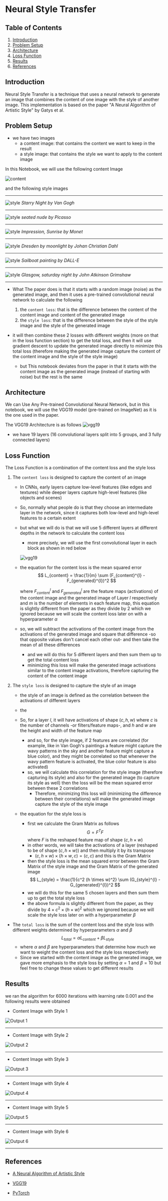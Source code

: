 # Neural Style Transfer

## Table of Contents
1. [Introduction](#introduction)
2. [Problem Setup](#problem-setup)
3. [Architecture](#architecture)
4. [Loss Function](#loss-function)
5. [Results](#results)
6. [References](#references)



## Introduction

Neural Style Transfer is a technique that uses a neural network to generate an image that combines the content of one image with the style of another image. This implementation is based on the paper "A Neural Algorithm of Artistic Style" by Gatys et al. 


## Problem Setup

- we have two images
    - a content image: that contains the content we want to keep in the result
    - a style image: that contains the style we want to apply to the content image

In this Notebook, we will use the following content Image

![content](assets/content2.jfif)

and the following style images

--------------------------------------------

![style](assets/style1.jfif)
*Starry Night by Van Gogh*

--------------------------------------------
![style](assets/style2.jpg)
*seated nude by Picasso*

--------------------------------------------
![style](assets/style3.jfif)
*Impression, Sunrise by Monet*

--------------------------------------------
![style](assets/style4.jfif)
*Dresden by moonlight by Johan Christian Dahl*

--------------------------------------------
![style](assets/style5.jfif)
*Sailboat painting by DALL-E*

--------------------------------------------
![style](assets/style6.jfif)
*Glasgow, saturday night by John Atkinson Grimshaw*

--------------------------------------------


- What The paper does is that it starts with a random image (noise) as the generated image, and then it uses a pre-trained convolutional neural network to calculate the following
    1. the `content loss`: that is the difference between the content of the content image and content of the generated image
    2. the `style loss`: that is the difference between the style of the style image and the style of the generated image

- it will then combine these 2 losses with different weights (more on that in the loss function section) to get the total loss, and then it will use gradient descent to update the generated image directly to minimize this total loss (therefore making the generated image capture the content of the content image and the style of the style image)
    - but This notebook deviates from the paper in that it starts with the content image as the generated image (instead of starting with noise) but the rest is the same 


## Architecture

We can Use Any Pre-trained Convolutional Neural Network, but in this notebook, we will use the VGG19 model (pre-trained on ImageNet) as it is the one used in the paper.

The VGG19 Architecture is as follows
![vgg19](assets/vgg19.png)


- we have 19 layers (16 convolutional layers split into 5 groups, and 3 fully connected layers)


## Loss Function

The Loss Function is a combination of the content loss and the style loss

1. The `content loss` is designed to capture the content of an image 
    - In CNNs, early layers capture low-level features (like edges and textures) while deeper layers capture high-level features (like objects and scenes)
    - So, normally what people do is that they choose an intermediate layer in the network, since it captures both low-level and high-level features to a certain extent
    - but what we will do is that we will use 5 different layers at different depths in the network to calculate the content loss
        - more precisely, we will use the first convolutional layer in each block as shown in red below

        ![vgg19](assets/VGG19_chosen_layers.png)

    - the equation for the content loss is the mean squared error 
        $$
        L_{content} = \frac{1}{m} \sum (F_{content}^{l} - F_{generated}^{l})^2
        $$

        where $F_{content}^{l}$ and $F_{generated}^{l}$ are the feature maps (activations) of the content image and the generated image of Layer $l$ respectively and $m$ is the number of elements in each feature map, this equation is slightly different from the paper as they divide by $2$ which we ignored because we will scale the content loss later on with a hyperparameter $\alpha$
    - so, we will subtract the activations of the content image from the activations of the generated image and square that difference -so that opposite values don't cancel each other out- and then take the mean of all these differences
        - and we will do this for 5 different layers and then sum them up to get the total content loss
        - minimizing this loss will make the generated image activations similar to the content image activations, therefore capturing the content of the content image

2. The `style loss` is designed to capture the style of an image
    - the style of an image is defined as the correlation between the activations of different layers
    - the 
    - So, for a layer $l$, it will have activations of shape $(c, h, w)$ where $c$ is the number of channels -or filters/feature maps-, and $h$ and $w$ are the height and width of the feature map 
        - and so, for the style image, if 2 features are correlated (for example, like in Van Gogh's paintings a feature might capture the wavy patterns in the sky and another feature might capture a blue color), and they might be correlated so that whenever the wavy pattern feature is activated, the blue color feature is also activated)
        - so, we will calculate this correlation for the style image (therefore capturing its style) and also for the generated image (to capture its style as well) then the loss will be the mean squared error between these 2 correlations
            - Therefore, minimizing this loss will (minimizing the difference between their correlations) will make the generated image capture the style of the style image

    - the equation for the style loss is 
        - first we calculate the Gram Matrix as follows 
            $$
            G = F^T F
            $$
            where $F$ is the reshaped feature map of shape $(c, h \times w)$
        - in other words, we will take the activations of a layer (reshaped to be of shape $(c, h \times w)$) and then multiply it by its transpose 
            - $(c, h \times w) \times (h \times w, c) = (c, c)$ and this is the Gram Matrix
        - then the style loss is the mean squared error between the Gram Matrix of the style image and the Gram Matrix of the generated image
            $$
            L_{style} = \frac{1}{c^2 (h \times w)^2} \sum (G_{style}^{l} - G_{generated}^{l})^2
            $$
        - we will do this for the same 5 chosen layers and then sum them up to get the total style loss
        - the above formula is slightly different from the paper, as they divide by $4 \times c^2 \times (h \times w)^2$ which we ignored because we will scale the style loss later on with a hyperparameter $\beta$


- The `total loss` is the sum of the content loss and the style loss with different weights determined by hyperparameters $\alpha$ and $\beta$
    $$
    L_{total} = \alpha L_{content} + \beta L_{style}
    $$
    - where $\alpha$ and $\beta$ are hyperparameters that determine how much we want to weight the content loss and the style loss respectively
    - Since we started with the content image as the generated image, we gave more emphasis to the style loss by setting $\alpha = 1$ and $\beta = 10$ but feel free to change these values to get different results
    


## Results

we ran the algorithm for 6000 iterations with learning rate $0.001$ and the following results were obtained

- Content Image with Style 1

![Output 1](assets/output1.png)

--------------------------------------------------------------
- Content Image with Style 2

![Output 2](assets/output2.png)

--------------------------------------------------------------
- Content Image with Style 3

![Output 3](assets/output3.png)

--------------------------------------------------------------
- Content Image with Style 4

![Output 4](assets/output4.png)

--------------------------------------------------------------
- Content Image with Style 5

![Output 5](assets/output5.png)

--------------------------------------------------------------
- Content Image with Style 6

![Output 6](assets/output6.png)

--------------------------------------------------------------
    

## References

- [A Neural Algorithm of Artistic Style](https://arxiv.org/abs/1508.06576)

- [VGG19](https://arxiv.org/abs/1409.1556)

- [PyTorch](https://pytorch.org/)